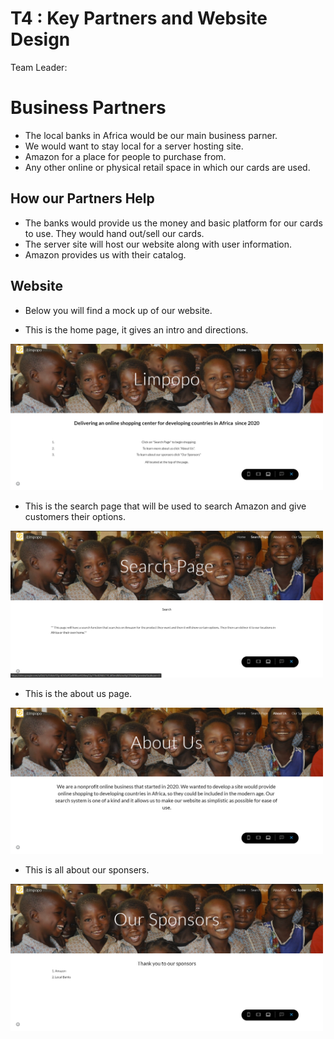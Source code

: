 # T4 : Key Partners and Website Design

Team Leader:

# Business Partners
* The local banks in Africa would be our main business parner. 
* We would want to stay local for a server hosting site.
* Amazon for a place for people to purchase from.
* Any other online or physical retail space in which our cards are used. 

## How our Partners Help
  
 * The banks would provide us the money and basic platform for our cards to use. They would hand out/sell our cards.
 * The server site will host our website along with user information.
 * Amazon provides us with their catalog.

## Website
 * Below you will find a mock up of our website.
 
 
 * This is the home page, it gives an intro and directions.
<img src="/images/2020-04-09 (5).png" width="500">
 
 
 
 
 * This is the search page that will be used to search Amazon and give customers their options.
<img src="/images/2020-04-09 (4).png" width="500">
 
 
 
 * This is the about us page.
<img src="/images/2020-04-09 (6).png" width="500">
 
 
 
 * This is all about our sponsers.
<img src="/images/2020-04-09 (7).png" width="500">
 
 
 
